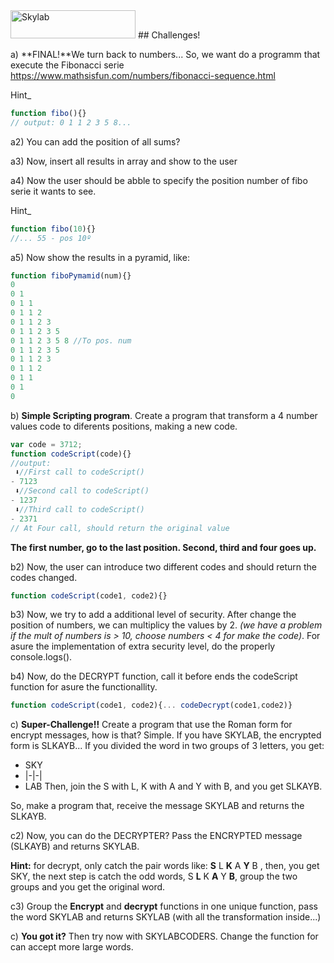 <img src="http://www.skylabcoders.com/images/403/default.png" alt="Skylab" style="width:200px;height:45px;">
## Challenges!

a) **FINAL!**We turn back to numbers...
So, we want do a programm that execute the Fibonacci serie
https://www.mathsisfun.com/numbers/fibonacci-sequence.html

Hint_
```javascript
function fibo(){}
// output: 0 1 1 2 3 5 8...
```

a2) You can add the position of all sums?

a3) Now, insert all results in array and show to the user

a4) Now the user should be abble to specify the position number of fibo serie it wants to see.

Hint_
```javascript
function fibo(10){}
//... 55 - pos 10º
```

a5) Now show the results in a pyramid, like:
```javascript
function fiboPymamid(num){}
0 
0 1 
0 1 1
0 1 1 2
0 1 1 2 3
0 1 1 2 3 5
0 1 1 2 3 5 8 //To pos. num
0 1 1 2 3 5 
0 1 1 2 3
0 1 1 2
0 1 1
0 1 
0
```

b) **Simple Scripting program**. Create a program that transform a 4 number values code to diferents positions, making a new code.
```javascript
var code = 3712;
function codeScript(code){}
//output:
 ⬇︎//First call to codeScript()
- 7123
 ⬇︎//Second call to codeScript()
- 1237
 ⬇︎//Third call to codeScript()
- 2371
// At Four call, should return the original value
```
**The first number, go to the last position. Second, third and four goes up.**

b2) Now, the user can introduce two different codes and should return the codes changed.
```javascript
function codeScript(code1, code2){}
```

b3) Now, we try to add a additional level of security. After change the position of numbers, we can multiplicy the values by 2.
*(we have a problem if the mult of numbers is > 10, choose numbers < 4 for make the code)*.
For asure the implementation of extra security level, do the properly console.logs().

b4) Now, do the DECRYPT function, call it before ends the codeScript function for asure the functionallity.
```javascript
function codeScript(code1, code2){... codeDecrypt(code1,code2)}
```


c) **Super-Challenge!!**
Create a program that use the Roman form for encrypt messages, how is that? Simple. If you have SKYLAB, the encrypted form is  SLKAYB...
If you divided the word in two groups of 3 letters, you get:
- SKY
- |-|-|
- LAB 
Then, join the S with L, K with A and Y with B, and you get SLKAYB.

So, make a program that, receive the message SKYLAB and returns the SLKAYB.

c2) Now, you can do the DECRYPTER? Pass the ENCRYPTED message (SLKAYB) and returns SKYLAB.

**Hint:** for decrypt, only catch the pair words like: **S** L **K** A **Y** B
 , then, you get SKY, the next step is catch the odd words, S **L** K **A** Y **B**, group the two groups and you get the original word.

c3) Group the **Encrypt** and **decrypt** functions in one unique function, pass the word SKYLAB and returns SKYLAB (with all the transformation inside...)

c) **You got it?** Then try now with SKYLABCODERS. Change the function for can accept more large words.
